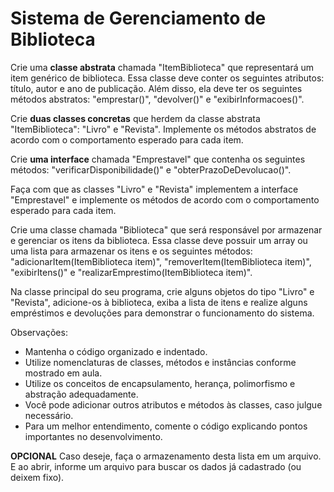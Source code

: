 # Sistema de Gerenciamento de Biblioteca

Crie uma **classe abstrata** chamada "ItemBiblioteca" que representará um item genérico de biblioteca. Essa classe deve conter os seguintes atributos: título, autor e ano de publicação. Além disso, ela deve ter os seguintes métodos abstratos: "emprestar()", "devolver()" e "exibirInformacoes()".

Crie **duas classes concretas** que herdem da classe abstrata "ItemBiblioteca": "Livro" e "Revista". Implemente os métodos abstratos de acordo com o comportamento esperado para cada item.

Crie **uma interface** chamada "Emprestavel" que contenha os seguintes métodos: "verificarDisponibilidade()" e "obterPrazoDeDevolucao()".

Faça com que as classes "Livro" e "Revista" implementem a interface "Emprestavel" e implemente os métodos de acordo com o comportamento esperado para cada item.

Crie uma classe chamada "Biblioteca" que será responsável por armazenar e gerenciar os itens da biblioteca. Essa classe deve possuir um array ou uma lista para armazenar os itens e os seguintes métodos: "adicionarItem(ItemBiblioteca item)", "removerItem(ItemBiblioteca item)", "exibirItens()" e "realizarEmprestimo(ItemBiblioteca item)".

Na classe principal do seu programa, crie alguns objetos do tipo "Livro" e "Revista", adicione-os à biblioteca, exiba a lista de itens e realize alguns empréstimos e devoluções para demonstrar o funcionamento do sistema.

Observações:
- Mantenha o código organizado e indentado.
- Utilize nomenclaturas de classes, métodos e instâncias conforme mostrado em aula.
- Utilize os conceitos de encapsulamento, herança, polimorfismo e abstração adequadamente.
- Você pode adicionar outros atributos e métodos às classes, caso julgue necessário.
- Para um melhor entendimento, comente o código explicando pontos importantes no desenvolvimento.

**OPCIONAL**
Caso deseje, faça o armazenamento desta lista em um arquivo. E ao abrir, informe um arquivo para buscar os dados já cadastrado (ou deixem fixo).
